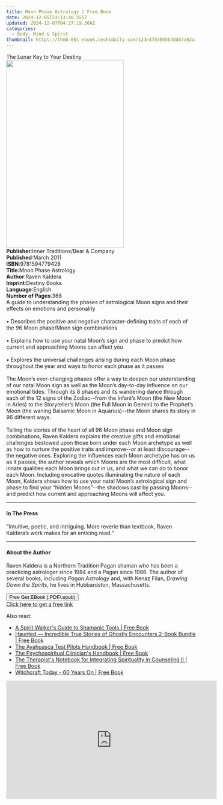 ```yaml
---
title: Moon Phase Astrology | Free Book
date: 2024-12-05T23:13:40.555Z
updated: 2024-12-07T04:27:19.366Z
categories:
  - Body, Mind & Spirit
thumbnail: https://thmb-001-ebook.techidaily.com/12de4783055bddd47a62a7ce7083b66e472b3b47bcebb50dc1958dcd098a0546.jpg
---
```

<main id="book-container">
  <div class="flex flex-col">
    <div class="book-brief flex-1 py-6 px-4 sm:p-6 md:py-10 md:px-8">
      <!-- brief-->
      <div class="book-brief-main">The Lunar Key to Your Destiny</div>
    </div>
    <div
      class="book-meta-info flex-1 grid gap-4 col-start-1 col-end-3 row-start-1 sm:mb-6 sm:grid-cols-4 lg:gap-6 lg:col-start-2 lg:row-end-6 lg:row-span-6 lg:mb-0"
    >
      <div
        class="book-meta-info-left place-content-center mt-4 p-4 text-sm leading-6 col-start-2 col-span-2 dark:text-slate-400"
      >
        <img
          class="w-full h-500 object-cover rounded-lg sm:h-255 sm:col-span-2 lg:col-span-full"
          src="https://img-001-ebook.techidaily.com/58a81988ee0cf1a9f4f70d9497ace235f02f9743035c9946eea7eef64d6e9e8e.jpg"
          alt=""
          width="312"
          height="500"
        />
      </div>
      <div
        class="book-meta-info-right mt-2 col-start-1 row-start-2 col-span-3 self-center"
      >
        <!-- meta data  -->
        <div class="flex flex-col px-4 md:px-8">
          <div class="flex-1">
            <strong>Publisher</strong>:<span class="px-2"
              >Inner Traditions/Bear &amp; Company</span
            >
          </div>
          <div class="flex-1">
            <strong>Published</strong>:<span class="px-2">March 2011</span>
          </div>
          <div class="flex-1">
            <strong>ISBN</strong>:<span class="px-2">9781594779428</span>
          </div>
          <div class="flex-1">
            <strong>Title</strong>:<span class="px-2"
              >Moon Phase Astrology</span
            >
          </div>
          <div class="flex-1">
            <strong>Author</strong>:<span class="px-2">Raven Kaldera</span>
          </div>
          <div class="flex-1">
            <strong>Imprint</strong>:<span class="px-2">Destiny Books</span>
          </div>
          <div class="flex-1">
            <strong>Language</strong>:<span class="px-2">English</span>
          </div>
          <div class="flex-1">
            <strong>Number of Pages</strong>:<span class="px-2">368</span>
          </div>
        </div>
      </div>
    </div>
    <div class="book-description flex-1 py-6 px-4 sm:p-6 md:py-10 md:px-8">
      <div class="book-description-main">
        <div accordion-content="" id="description">
          A guide to understanding the phases of astrological Moon signs and
          their effects on emotions and personality <br />
          <br />• Describes the positive and negative character-defining traits
          of each of the 96 Moon phase/Moon sign combinations <br />
          <br />• Explains how to use your natal Moon’s sign and phase to
          predict how current and approaching Moons can affect you <br />
          <br />• Explores the universal challenges arising during each Moon
          phase throughout the year and ways to honor each phase as it passes
          <br />
          <br />The Moon’s ever-changing phases offer a way to deepen our
          understanding of our natal Moon sign as well as the Moon’s day-to-day
          influence on our emotional tides. Through its 8 phases and its
          wandering dance through each of the 12 signs of the Zodiac--from the
          Infant’s Moon (the New Moon in Aries) to the Storyteller’s Moon (the
          Full Moon in Gemini) to the Prophet’s Moon (the waning Balsamic Moon
          in Aquarius)--the Moon shares its story in 96 different ways. <br />
          <br />Telling the stories of the heart of all 96 Moon phase and Moon
          sign combinations, Raven Kaldera explains the creative gifts and
          emotional challenges bestowed upon those born under each Moon
          archetype as well as how to nurture the positive traits and
          improve--or at least discourage--the negative ones. Exploring the
          influences each Moon archetype has on us as it passes, the author
          reveals which Moons are the most difficult, what innate qualities each
          Moon brings out in us, and what we can do to honor each Moon.
          Including evocative quotes illuminating the nature of each Moon,
          Kaldera shows how to use your natal Moon’s astrological sign and phase
          to find your “hidden Moons”--the shadows cast by passing Moons--and
          predict how current and approaching Moons will affect you.
        </div>
        <div class="accordion-fader"></div>
      </div>
    </div>
    <div class="book-excerpts flex-1 py-6 px-4 sm:p-6 md:py-10 md:px-8">
      <!-- excerpts-->
      <div class="book-excerpts-main">
        <hr />
        <h4 class="placeholder placeholder-heading">
          <span>In The Press</span>
        </h4>
        <p>
          “Intuitive, poetic, and intriguing. More reverie than textbook, Raven
          Kaldera’s work makes for an enticing read.”
        </p>
      </div>
    </div>
    <div class="book-about-author flex-1 py-6 px-4 sm:p-6 md:py-10 md:px-8">
      <!-- about author-->
      <div class="book-main-author-main">
        <hr />
        <h4 class="placeholder placeholder-heading">
          <span>About the Author</span>
        </h4>
        <p>
          Raven Kaldera is a Northern Tradition Pagan shaman who has been a
          practicing astrologer since 1984 and a Pagan since 1986. The author of
          several books, including <i>Pagan Astrology</i> and, with Kenaz Filan,
          <i>Drawing Down the Spirits</i>, he lives in Hubbardston,
          Massachusetts.
        </p>
      </div>
    </div>
    <div class="book-free-get flex-1 py-6 px-4 sm:p-6 md:py-10 md:px-8">
      <button
        id="btn-free-get"
        class="bg-blue-500 hover:bg-blue-700 text-white font-bold py-2 px-4 rounded"
      >
        Free Get EBook (.PDF/.epub)
      </button>
      <div id="countdown-display" class="px-2 text-lg mt-2"></div>
      <a
        id="free-link"
        class="hidden bg-blue-500 hover:bg-blue-700 text-white font-bold py-2 px-4 rounded"
        href="https://www.ebooks.com/en-us/book/95782663/moon-phase-astrology/raven-kaldera/"
        target="_blank"
        >Click here to get a free link</a
      >
    </div>
    <script>
      let countdownTime = 0;
      let countdownInterval = null;
      document
        .getElementById('btn-free-get')
        .addEventListener('click', startCountdown);
      function startCountdown() {
        countdownTime = new Date().getTime() + 60000 * 3;
        countdownInterval = setInterval(updateCountdown, 1000);
        document.getElementById('btn-free-get').disabled = true;
        document
          .getElementById('btn-free-get')
          .classList.add('bg-gray-500', 'cursor-not-allowed');
      }
      function updateCountdown() {
        let currentTime = new Date().getTime();
        let timeLeft = countdownTime - currentTime;
        let secondsLeft = Math.floor(timeLeft / 1000);
        document.getElementById('countdown-display').innerHTML =
          `Remaining time: ${secondsLeft} seconds.`;
        if (secondsLeft <= 0) {
          clearInterval(countdownInterval);
          document.getElementById('btn-free-get').classList.add('hidden');
          document.getElementById('free-link').classList.remove('hidden');
          document.getElementById('countdown-display').innerHTML = '';
        }
      }
    </script>
  </div>
</main>

<ins class="adsbygoogle"
      style="display:block"
      data-ad-client="ca-pub-7571918770474297"
      data-ad-slot="8358498916"
      data-ad-format="auto"
      data-full-width-responsive="true"></ins>
    

<span class="atpl-alsoreadstyle">Also read:</span>
<div><ul>
<li><a href="https://novels-ebooks.techidaily.com/1685627-9781609259433-a-spirit-walkers-guide-to-shamanic-tools/"><u>A Spirit Walker's Guide to Shamanic Tools | Free Book</u></a></li>
<li><a href="https://novels-ebooks.techidaily.com/1691130-9781459729957-haunted-incredible-true-stories-of-ghostly-encounters-2-book-bundle/"><u>Haunted — Incredible True Stories of Ghostly Encounters 2-Book Bundle | Free Book</u></a></li>
<li><a href="https://novels-ebooks.techidaily.com/1687915-9781583947920-the-ayahuasca-test-pilots-handbook/"><u>The Ayahuasca Test Pilots Handbook | Free Book</u></a></li>
<li><a href="https://novels-ebooks.techidaily.com/1688976-9781317787136-the-psychospiritual-clinicians-handbook/"><u>The Psychospiritual Clinician's Handbook | Free Book</u></a></li>
<li><a href="https://novels-ebooks.techidaily.com/1689042-9781317760580-the-therapists-notebook-for-integrating-spirituality-in-counseling-ii/"><u>The Therapist's Notebook for Integrating Spirituality in Counseling II | Free Book</u></a></li>
<li><a href="https://novels-ebooks.techidaily.com/1691534-9781782791676-witchcraft-today-60-years-on/"><u>Witchcraft Today - 60 Years On | Free Book</u></a></li>
</ul></div>

<!-- affiliate ads begin -->
<iframe width="560" height="315" src="https://www.youtube.com/embed/yr0yS_Ywrjs?si=QxzYiX1KmUaExmlo" title="YouTube video player" frameborder="0" allow="accelerometer; autoplay; clipboard-write; encrypted-media; gyroscope; picture-in-picture; web-share" referrerpolicy="strict-origin-when-cross-origin" allowfullscreen></iframe>
<!-- affiliate ads end -->

